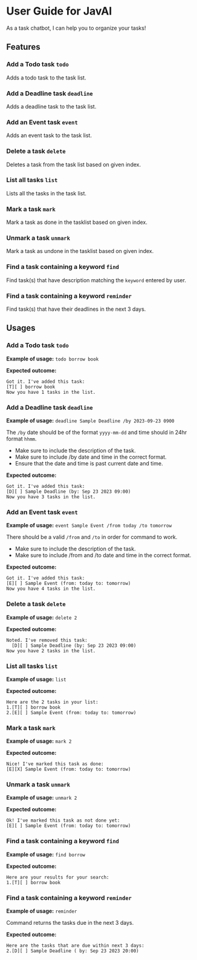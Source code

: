 # User Guide for JavAI
As a task chatbot, I can help you to organize your tasks!
## Features 

### Add a Todo task `todo`

Adds a todo task to the task list.

### Add a Deadline task `deadline`

Adds a deadline task to the task list.

### Add an Event task `event`

Adds an event task to the task list.

### Delete a task `delete`

Deletes a task from the task list based on given index.

### List all tasks `list`

Lists all the tasks in the task list.

### Mark a task `mark`

Mark a task as done in the tasklist based on given index.

### Unmark a task `unmark`

Mark a task as undone in the tasklist based on given index.

### Find a task containing a keyword `find`

Find task(s) that have description matching the `keyword` entered by user.

### Find a task containing a keyword `reminder`

Find task(s) that have their deadlines in the next 3 days.

## Usages

### Add a Todo task `todo`

**Example of usage:** `todo borrow book`

**Expected outcome:**

```
Got it. I've added this task:
[T][ ] borrow book
Now you have 1 tasks in the list.
```

### Add a Deadline task `deadline`

**Example of usage:** `deadline Sample Deadline /by 2023-09-23 0900`

The `/by` date should be of the format `yyyy-mm-dd` and time should in 24hr format `hhmm`.

+ Make sure to include the description of the task.
+ Make sure to include /by date and time in the correct format.
+ Ensure that the date and time is past current date and time.

**Expected outcome:**

```
Got it. I've added this task:
[D][ ] Sample Deadline (by: Sep 23 2023 09:00)
Now you have 3 tasks in the list.
```

### Add an Event task `event`

**Example of usage:** `event Sample Event /from today /to tomorrow`

There should be a valid `/from` and `/to` in order for command to work.

+ Make sure to include the description of the task.
+ Make sure to include /from and /to date and time in the correct format.

**Expected outcome:**

```
Got it. I've added this task:
[E][ ] Sample Event (from: today to: tomorrow)
Now you have 4 tasks in the list.
```

### Delete a task `delete`

**Example of usage:** `delete 2`

**Expected outcome:**

```
Noted. I've removed this task:
  [D][ ] Sample Deadline (by: Sep 23 2023 09:00)
Now you have 2 tasks in the list.
```

### List all tasks `list`

**Example of usage:** `list`

**Expected outcome:**

```
Here are the 2 tasks in your list:
1.[T][ ] borrow book
2.[E][ ] Sample Event (from: today to: tomorrow)
```

### Mark a task `mark`

**Example of usage:** `mark 2`

**Expected outcome:**

```
Nice! I've marked this task as done:
[E][X] Sample Event (from: today to: tomorrow)
```

### Unmark a task `unmark`

**Example of usage:** `unmark 2`

**Expected outcome:**

```
Ok! I've marked this task as not done yet:
[E][ ] Sample Event (from: today to: tomorrow)
```

### Find a task containing a keyword `find`

**Example of usage:** `find borrow`

**Expected outcome:**

```
Here are your results for your search:
1.[T][ ] borrow book
```

### Find a task containing a keyword `reminder`

**Example of usage:** `reminder`

Command returns the tasks due in the next 3 days.

**Expected outcome:**

```
Here are the tasks that are due within next 3 days:
2.[D][ ] Sample Deadline ( by: Sep 23 2023 20:00)
```
